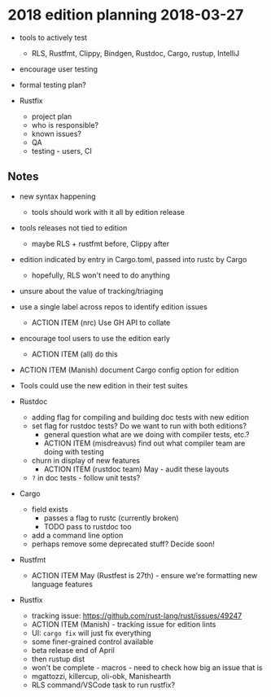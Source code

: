 # 2018 edition planning 2018-03-27

* tools to actively test
  - RLS, Rustfmt, Clippy, Bindgen, Rustdoc, Cargo, rustup, IntelliJ
* encourage user testing
* formal testing plan?

* Rustfix
  - project plan
  - who is responsible?
  - known issues?
  - QA
  - testing - users, CI

## Notes

* new syntax happening
  - tools should work with it all by edition release
* tools releases not tied to edition
  - maybe RLS + rustfmt before, Clippy after
* edition indicated by entry in Cargo.toml, passed into rustc by Cargo
  - hopefully, RLS won't need to do anything
* unsure about the value of tracking/triaging
* use a single label across repos to identify edition issues
  - ACTION ITEM (nrc) Use GH API to collate
* encourage tool users to use the edition early
  - ACTION ITEM (all) do this
* ACTION ITEM (Manish) document Cargo config option for edition
* Tools could use the new edition in their test suites
* Rustdoc
  - adding flag for compiling and building doc tests with new edition
  - set flag for rustdoc tests? Do we want to run with both editions?
    * general question what are we doing with compiler tests, etc.?
    * ACTION ITEM (misdreavus) find out what compiler team are doing with testing
  - churn in display of new features
    * ACTION ITEM (rustdoc team) May - audit these layouts
  - `?` in doc tests - follow unit tests?
* Cargo
  - field exists
    * passes a flag to rustc (currently broken)
    * TODO pass to rustdoc too
  - add a command line option
  - perhaps remove some deprecated stuff? Decide soon!
* Rustfmt
  - ACTION ITEM May (Rustfest is 27th) - ensure we're formatting new language features

* Rustfix
  - tracking issue: https://github.com/rust-lang/rust/issues/49247
  - ACTION ITEM (Manish) - tracking issue for edition lints
  - UI: `cargo fix` will just fix everything
  - some finer-grained control available
  - beta release end of April
  - then rustup dist
  - won't be complete - macros - need to check how big an issue that is
  - mgattozzi, killercup, oli-obk, Manishearth
  - RLS command/VSCode task to run rustfix?
